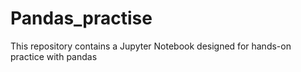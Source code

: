 # Pandas_practise
This repository contains a Jupyter Notebook designed for hands-on practice with pandas
